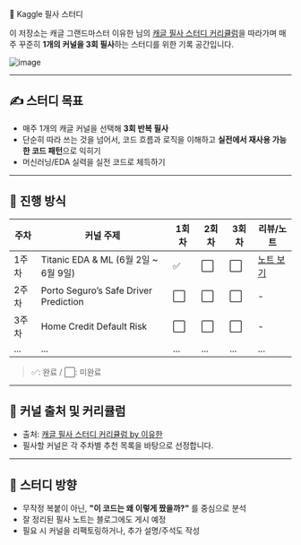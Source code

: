🧠 Kaggle 필사 스터디

이 저장소는 캐글 그랜드마스터 이유한 님의 [캐글 필사 스터디 커리큘럼](https://kaggle-kr.tistory.com/32)을 따라가며 매주 꾸준히 **1개의 커널을 3회 필사**하는 스터디를 위한 기록 공간입니다.

![image](https://github.com/user-attachments/assets/6703d3d1-c4fb-456a-b3d8-814bb99e32a1)

---

## ✍️ 스터디 목표

- 매주 1개의 캐글 커널을 선택해 **3회 반복 필사**
- 단순히 따라 쓰는 것을 넘어서, 코드 흐름과 로직을 이해하고 **실전에서 재사용 가능한 코드 패턴**으로 익히기
- 머신러닝/EDA 실력을 실전 코드로 체득하기

---

## 📆 진행 방식

| 주차 | 커널 주제 | 1회차 | 2회차 | 3회차 | 리뷰/노트 |
|------|-----------|-------|-------|-------|------------|
| 1주차 | Titanic EDA & ML (6월 2일 ~ 6월 9일) | ✅ | ⬜ | ⬜ | [노트 보기](./week1/note.md) |
| 2주차 | Porto Seguro’s Safe Driver Prediction | ⬜ | ⬜ | ⬜ | - |
| 3주차 | Home Credit Default Risk | ⬜ | ⬜ | ⬜ | - |
| ... | ... | ... | ... | ... | ... |


> ✅: 완료 / ⬜: 미완료

---

## 📌 커널 출처 및 커리큘럼

- 출처: [캐글 필사 스터디 커리큘럼 by 이유한](https://kaggle-kr.tistory.com/32)
- 필사할 커널은 각 주차별 추천 목록을 바탕으로 선정합니다.

---

## 🙌 스터디 방향

- 무작정 복붙이 아닌, **"이 코드는 왜 이렇게 짰을까?"** 를 중심으로 분석
- 잘 정리된 필사 노트는 블로그에도 게시 예정
- 필요 시 커널을 리팩토링하거나, 추가 설명/주석도 작성


